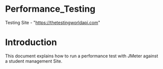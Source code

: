 # Performance_Testing
 Testing Site - "https://thetestingworldapi.com"


# Introduction
This document explains how to run a performance test with JMeter against a student management Site.
